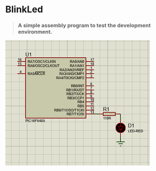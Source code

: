 # BlinkLed

> ### A simple assembly program to test the development environment.

![](./doc/BlinkLed_Schematic.png)
